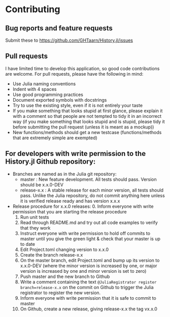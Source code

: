 # Contributing

## Bug reports and feature requests

Submit these to https://github.com/GHTaarn/History.jl/issues

## Pull requests

I have limited time to develop this application, so good code contributions are welcome.
For pull requests, please have the following in mind:

 - Use Julia naming conventions
 - Indent with 4 spaces
 - Use good programming practices
 - Document exported symbols with docstrings
 - Try to use the existing style, even if it is not entirely your taste
 - If you make something that looks stupid at first glance, please explain it with a comment so that people are not tempted to tidy it in an incorrect way (if you make something that looks stupid and is stupid, please tidy it before submitting the pull request (unless it is meant as a mockup))
 - New functions/methods should get a new testcase (functions/methods that are extremely simple are exempted)

## For developers with write permission to the History.jl Github repository:

 - Branches are named as in the Julia git repository:
      - master : New feature development. All tests should pass. Version should be x.x.0-DEV
      - release-x.x : A stable release for each minor version, all tests should pass. Unlike the Julia repository, do not commit anything here unless it is verified release ready and has version x.x.x
 - Release procedure for x.x.0 releases:
   0. Inform everyone with write permission that you are starting the release procedure
   1. Run unit tests
   2. Read through README.md and try out all code examples to verify that they work
   3. Instruct everyone with write permission to hold off commits to master until you give the green light & check that your master is up to date
   4. Edit Project.toml changing version to x.x.0
   5. Create the branch release-x.x
   6. On the master branch, edit Project.toml and bump up its version to x.x.0-DEV (where the minor version is increased by one, or major version is increased by one and minor version is set to zero)
   7. Push master and the new branch to Github
   8. Write a comment containing the text `@JuliaRegistrator register branch=release-x.x` on the commit on Github to trigger the Julia registrator to register the new version.
   8. Inform everyone with write permission that it is safe to commit to master
   9. On Github, create a new release, giving release-x.x the tag vx.x.0


